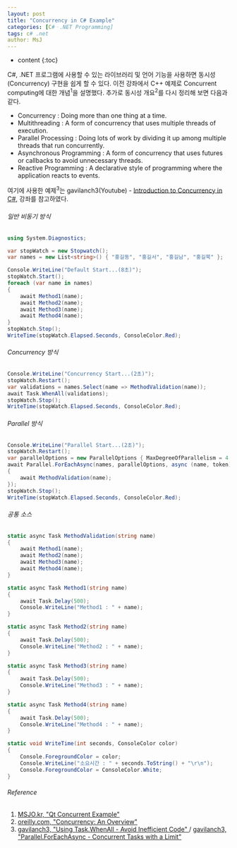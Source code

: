 ```yaml
---
layout: post
title: "Concurrency in C# Example"
categories: [C#ㆍ.NET Programming]
tags: c# .net
author: MsJ
---
```


* content
{:toc}

C#, .NET 프로그램에 사용할 수 있는 라이브러리 및 언어 기능을 사용하면 동시성(Concurrency) 구현을 쉽게 할 수 있다. 이전 강좌에서  C\+\+ 예제로 Concurrent computing에 대한 개념<sup>1</sup>을 설명했다. 추가로 동시성 개요<sup>2</sup>를 다시 정리해 보면 다음과 같다. 

* Concurrency : Doing more than one thing at a time.
* Multithreading : A form of concurrency that uses multiple threads of execution.
* Parallel Processing : Doing lots of work by dividing it up among multiple threads that run concurrently.
* Asynchronous Programming : A form of concurrency that uses futures or callbacks to avoid unnecessary threads.
* Reactive Programming : A declarative style of programming where the application reacts to events.

여기에 사용한 예제<sup>3</sup>는 gavilanch3(Youtube) - [Introduction to Concurrency in C#](https://www.youtube.com/watch?v=4LBmvcPrO1Q&list=PLiG4KxH00ZpnS4f_r41YmGT7LECZfWveV), 강좌를 참고하였다.

###### 일반 비동기 방식
```cs
using System.Diagnostics;

var stopWatch = new Stopwatch();
var names = new List<string>() { "홍길동", "홍길서", "홍길남", "홍길북" };

Console.WriteLine("Default Start...(8초)");
stopWatch.Start();
foreach (var name in names)
{
    await Method1(name);
    await Method2(name);
    await Method3(name);
    await Method4(name);
}
stopWatch.Stop();
WriteTime(stopWatch.Elapsed.Seconds, ConsoleColor.Red);
```






###### Concurrency 방식
```cs
Console.WriteLine("Concurrency Start...(2초)");
stopWatch.Restart();
var validations = names.Select(name => MethodValidation(name));
await Task.WhenAll(validations);
stopWatch.Stop();
WriteTime(stopWatch.Elapsed.Seconds, ConsoleColor.Red);
```

###### Parallel 방식
```cs
Console.WriteLine("Parallel Start...(2초)");
stopWatch.Restart();
var parallelOptions = new ParallelOptions { MaxDegreeOfParallelism = 4 };
await Parallel.ForEachAsync(names, parallelOptions, async (name, token) =>
{
    await MethodValidation(name);
});
stopWatch.Stop();
WriteTime(stopWatch.Elapsed.Seconds, ConsoleColor.Red);
```

###### 공통 소스
```cs
static async Task MethodValidation(string name)
{
    await Method1(name);
    await Method2(name);
    await Method3(name);
    await Method4(name);
}

static async Task Method1(string name)
{
    await Task.Delay(500);
    Console.WriteLine("Method1 : " + name);
}

static async Task Method2(string name)
{
    await Task.Delay(500);
    Console.WriteLine("Method2 : " + name);
}

static async Task Method3(string name)
{
    await Task.Delay(500);
    Console.WriteLine("Method3 : " + name);
}

static async Task Method4(string name)
{
    await Task.Delay(500);
    Console.WriteLine("Method4 : " + name);
}

static void WriteTime(int seconds, ConsoleColor color)
{
    Console.ForegroundColor = color;
    Console.WriteLine("소요시간 : " + seconds.ToString() + "\r\n");
    Console.ForegroundColor = ConsoleColor.White;
}
```

###### Reference
1. [MSJO.kr, "Qt Concurrent Example"](https://msjo.kr/2021/10/08/1/)
2. [oreilly.com, "Concurrency: An Overview"](https://www.oreilly.com/library/view/concurrency-in-c/9781491906675/ch01.html)
3. [gavilanch3, "Using Task.WhenAll - Avoid Inefficient Code" ](https://www.youtube.com/watch?v=cTXkBTSQWEs) / [gavilanch3, "Parallel.ForEachAsync - Concurrent Tasks with a Limit"](https://www.youtube.com/watch?v=Ct4dBsJAKoA)
